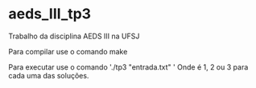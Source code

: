 # aeds_III_tp3
Trabalho da disciplina AEDS III na UFSJ


Para compilar use o comando make

Para executar use o comando './tp3 "entrada.txt" <estrategia>' 
Onde <estrategia> é 1, 2 ou 3 para cada uma das soluções.